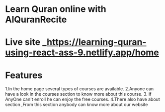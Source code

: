 # Learn Quran online with AlQuranRecite

# Live site _https://learning-quran-using-react-ass-9.netlify.app/home

# Features 
1.In the home page several types of courses are available.
2.Anyone can have a look in the courses section to know more about this course.
3. if AnyOne can't  enroll he can enjoy the free courses.
4.There also have about section ,From this section anybody can know more about our website